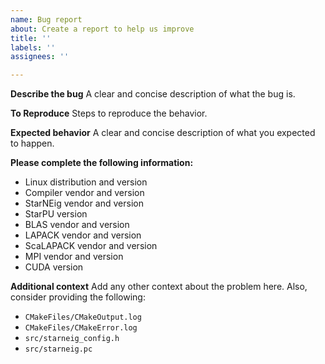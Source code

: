 ```yaml
---
name: Bug report
about: Create a report to help us improve
title: ''
labels: ''
assignees: ''

---
```


**Describe the bug**
A clear and concise description of what the bug is.

**To Reproduce**
Steps to reproduce the behavior.

**Expected behavior**
A clear and concise description of what you expected to happen.

**Please complete the following information:**
 - Linux distribution and version
 - Compiler vendor and version
 - StarNEig vendor and version
 - StarPU version
 - BLAS vendor and version
 - LAPACK vendor and version
 - ScaLAPACK vendor and version
 - MPI vendor and version
 - CUDA version

**Additional context**
Add any other context about the problem here. Also, consider providing the following:
 - `CMakeFiles/CMakeOutput.log`
 - `CMakeFiles/CMakeError.log`
 - `src/starneig_config.h`
 - `src/starneig.pc`
